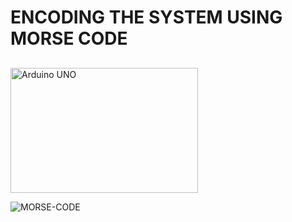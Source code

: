 # ENCODING THE SYSTEM USING MORSE CODE
##

<a href="https://www.arduino.cc/en/software"><img src="https://user-images.githubusercontent.com/69675066/145529082-160180c6-8e83-4c46-b4de-6a6b466ec2f1.jpg" alt="Arduino UNO" height="200" width="300" ></a>
<!-- ![MORSE__CODE](https://user-images.githubusercontent.com/69675066/145529082-160180c6-8e83-4c46-b4de-6a6b466ec2f1.jpg) -->

![MORSE-CODE](https://user-images.githubusercontent.com/69675066/145529410-f534b7d9-ed87-4ecb-aa0d-510ecd6ea42e.png)
